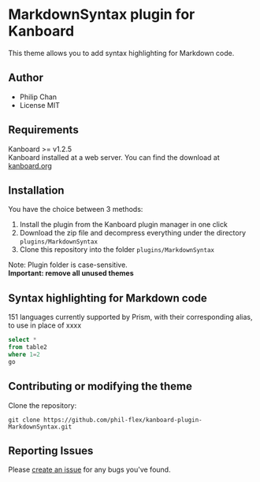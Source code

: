 # MarkdownSyntax plugin for Kanboard

This theme allows you to add syntax highlighting for Markdown code.

Author
------------
- Philip Chan
- License MIT

Requirements
------------
Kanboard >= v1.2.5  
Kanboard installed at a web server.
You can find the download at [kanboard.org](https://kanboard.org/)

Installation
------------
You have the choice between 3 methods:

1. Install the plugin from the Kanboard plugin manager in one click
2. Download the zip file and decompress everything under the directory `plugins/MarkdownSyntax`
3. Clone this repository into the folder `plugins/MarkdownSyntax`

Note: Plugin folder is case-sensitive.  
**Important: remove all unused themes**

Syntax highlighting for Markdown code
------------
151 languages currently supported by Prism, with their corresponding alias, to use in place of xxxx

```sql
select *
from table2
where 1=2
go
```

Contributing or modifying the theme
------------
Clone the repository:
```console
git clone https://github.com/phil-flex/kanboard-plugin-MarkdownSyntax.git
```
Reporting Issues
------------
Please [create an issue](https://github.com/phil-flex/kanboard-plugin-MarkdownSyntax/issues) for any bugs you've found.
